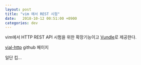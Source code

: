 ```yaml
---
layout: post
title: "vim 에서 REST 시험"
date:   2018-10-12 00:51:00 +0900
categories: dev
---
```

vim에서 HTTP REST API 시험을 위한 확장기능이고 [Vundle](https://github.com/VundleVim/Vundle.vim/blob/master/README_KR.md)로 제공한다.

[vial-http](https://github.com/baverman/vial-http/blob/master/README.md) github 페이지 

일단 킵...
